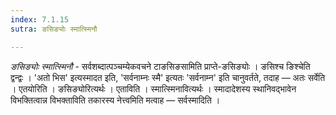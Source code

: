 ```yaml
---
index: 7.1.15
sutra: ङसिङ्योः स्मात्स्मिनौ

---
```

_ङसिङ्योः स्मात्स्मिनौ_ - सर्वशब्दात्पञ्चम्येकवचने टाङसिङसामिति प्राप्ते-ङसिङ्योः । ङसिश्च ङिश्चेति द्वन्द्वः । 'अतो भिस' इत्यस्मादत इति, 'सर्वनाम्नः स्मै' इत्यतः 'सर्वनाम्न' इति चानुवर्तते, तदाह — अतः सर्वेति । एतयोरिति । ङसिङ्योरित्यर्थः । एताविति । स्मात्स्मिनावित्यर्थः । स्मादादेशस्य स्थानिवद्भावेन विभक्तित्वान्न विभक्ताविति तकारस्य नेत्त्वमिति मत्वाह — सर्वस्मादिति । 